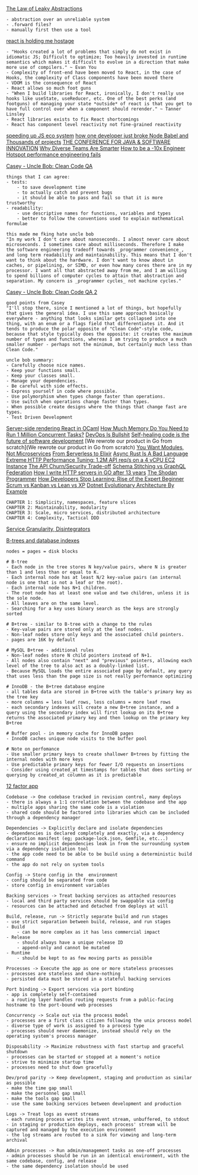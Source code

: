 [The Law of Leaky Abstractions](https://www.joelonsoftware.com/2002/11/11/the-law-of-leaky-abstractions/)
```
- abstraction over an unreliable system
- .forward files?
- manually first then use a tool
```

[react is holding me hostage](https://emnudge.dev/blog/react-hostage)
```
- "Hooks created a lot of problems that simply do not exist in idiomatic JS; Difficult to optimize; Too heavily invested in runtime semantics which makes it difficult to evolve in a direction that make more use of compilers." ~ Evan You
- Complexity of front-end have been moved to React, in the case of Hooks, the complexity of Class components have been moved there
- VDOM is the consequence of React
- React allows so much foot guns
- "When I build libraries for React, ironically, I don't really use hooks like useState, useReducer, etc. One of the best perks (and footguns) of managing your state *outside* of react is that you get to have full control over when a component should rerender." ~ Tanner Linsley
- React libraries exists to fix React shortcomings
- React has component level reactivity not fine-grained reactivity
```

[speeding up JS eco system](https://marvinh.dev/blog/speeding-up-javascript-ecosystem/)
[how one developer just broke Node Babel and Thousands of projects](https://www.theregister.com/2016/03/23/npm_left_pad_chaos/)
[THE CONFERENCE FOR JAVA & SOFTWARE INNOVATION](https://jaxlondon.com/blog/java-core-languages/the-error-of-our-ways-kevlin-henney/)
[Why Diverse Teams Are Smarter](https://hbr.org/2016/11/why-diverse-teams-are-smarter)
[How to be a -10x Engineer](https://taylor.town/-10x)
[Hotspot performance engineering fails](https://lemire.me/blog/2023/04/27/hotspot-performance-engineering-fails/)

[Casey - Uncle Bob: Clean Code QA](https://github.com/cmuratori/misc/blob/main/cleancodeqa.md)
```
things that I can agree:
- tests:
	- to save development time
	- to actually catch and prevent bugs
	- it should be able to pass and fail so that it is more trustworthy
- readability:
	- use descriptive names for functions, variables and types
	- better to follow the conventions used to explain mathematical formulae

this made me fking hate uncle bob
"In my work I don't care about nanoseconds. I almost never care about microseconds. I sometimes care about milliseconds. Therefore I make the software engineering tradeoff towards _programmer convenience_, and long term readability and maintainability. This means that I don't want to think about the hardware. I don't want to know about Ln caches, or pipelining, or SIMD, or even how many cores there are in my processor. I want all that abstracted away from me, and I am willing to spend billions of computer cycles to attain that abstraction and separation. My concern is _programmer cycles_ not machine cycles."
```

[Casey - Uncle Bob: Clean Code QA 2](https://github.com/cmuratori/misc/blob/main/cleancodeqa-2.md)
```
good points from Casey
"I'll stop there, since I mentioned a lot of things, but hopefully that gives the general idea. I use this same approach basically everywhere - anything that looks similar gets collapsed into one thing, with an enum or a flags field that differentiates it. And it tends to produce the polar opposite of "Clean Code"-style code, because that style typically does the opposite: it creates the maximum number of types and functions, whereas I am trying to produce a much smaller number - perhaps not the minimum, but certainly much less than Clean Code."

uncle bob summary:
- Carefully choose nice names.
- Keep your functions small.
- Keep your classes small.
- Manage your dependencies.
- Be careful with side effects.
- Express yourself in code where possible.
- Use polymorphism when types change faster than operations.
- Use switch when operations change faster than types.
- When possible create designs where the things that change fast are types.
- Test Driven Development
```

[Server-side rendering React in OCaml](https://sancho.dev/blog/server-side-rendering-react-in-ocaml)
[How Much Memory Do You Need to Run 1 Million Concurrent Tasks?](https://pkolaczk.github.io/memory-consumption-of-async/)
[DevOps Is Bullshit](https://blog.massdriver.cloud/posts/devops-is-bullshit/)
[Self-healing code is the future of software development](https://stackoverflow.blog/2023/06/07/self-healing-code-is-the-future-of-software-development/#:~:text=Developers%20love%20automating%20solutions%20to,at%20an%20entirely%20new%20level.)
[We rewrote our product in Go from scratch](We rewrote our product in Go from scratch)
[You Want Modules, Not Microservices](https://blogs.newardassociates.com/blog/2023/you-want-modules-not-microservices.html)
[From $erverless to Elixir](https://medium.com/coryodaniel/from-erverless-to-elixir-48752db4d7bc)
[Async Rust Is A Bad Language](https://bitbashing.io/async-rust.html)
[Extreme HTTP Performance Tuning: 1.2M API req/s on a 4 vCPU EC2 Instance](https://talawah.io/blog/extreme-http-performance-tuning-one-point-two-million/)
[The API Churn/Security Trade-off](https://intercoolerjs.org/2016/02/17/api-churn-vs-security.html)
[Schema Stitching vs GraphQL Federation](https://hygraph.com/blog/schema-stitching-vs-graphql-federation-vs-content-federation)
[How I write HTTP servers in GO after 13 years](https://grafana.com/blog/2024/02/09/how-i-write-http-services-in-go-after-13-years/)
[The Shodan Programmer](https://mozinc.wordpress.com/2017/06/18/99/)
[How Developers Stop Learning: Rise of the Expert Beginner](https://daedtech.com/how-developers-stop-learning-rise-of-the-expert-beginner/)
[Scrum vs Kanban vs Lean vs XP](https://www.objectstyle.com/blog/agile-scrum-kanban-lean-xp-comparison)
[Dotnet Evolutionary Architecture By Example](https://github.com/evolutionary-architecture/evolutionary-architecture-by-example)
```
CHAPTER 1: Simplicity, namespaces, feature slices
CHAPTER 2: Maintainability, modularity
CHAPTER 3: Scale, micro services, distributed architecture
CHAPTER 4: Complexity, Tactical DDD
```

[Service Granularity, Disintegrators](https://klotzandrew.com/blog/service_granularity_disintegrators/)

[B-trees and database indexes](https://planetscale.com/blog/btrees-and-database-indexes)
```
nodes = pages = disk blocks

# B-tree
- Each node in the tree stores N key/value pairs, where N is greater than 1 and less than or equal to K.
- Each internal node has at least N/2 key-value pairs (an internal node is one that is not a leaf or the root).
- Each internal node has N+1 children.
- The root node has at least one value and two children, unless it is the sole node.
- All leaves are on the same level.
- Searching for a key uses binary search as the keys are strongly sorted

# B+tree - similar to B-tree with a change to the rules
- Key-value pairs are stored only at the leaf nodes.
- Non-leaf nodes store only keys and the associated child pointers.
- pages are 16K by default

# MySQL B+tree - additional rules
- Non-leaf nodes store N child pointers instead of N+1.
- All nodes also contain "next" and "previous" pointers, allowing each level of the tree to also act as a doubly-linked list.
- Because MySQL loads the entire associated page by default, any query that uses less than the page size is not really performance optimizing

# InnoDB - the B+tree database engine
- all tables data are stored in B+tree with the table's primary key as the tree key
- more columns = less leaf rows, less columns = more leaf rows
- each secondary indexes will create a new B+tree instance, and a query using the secondary index will first lookup on its B+tree returns the associated primary key and then lookup on the primary key B+tree

# Buffer pool - in memory cache for InnoDB pages
- InnoDB caches unique node visits to the buffer pool

# Note on perfomance
- Use smaller primary keys to create shallower B+trees by fitting the internal nodes with more keys
- Use predictable primary keys for fewer I/O requests on insertions
- Consider using created_at timestamps for tables that does sorting or querying by created_at columnn as it is predictable
```

[12 factor app](https://12factor.net)
```
Codebase -> One codebase tracked in revision control, many deploys
- there is always a 1:1 correlation between the codebase and the app
- multiple apps sharing the same code is a violation
- shared code should be factored into libraries which can be included through a dependency manager

Dependencies -> Explicitly declare and isolate dependencies
- dependencies is declared completely and exactly, via a dependency declaration manifest (eg; package-lock.json, Gemfile, etc...)
- ensure no implicit dependencies leak in from the surrounding system via a dependency isolation tool
- the app code need to be able to be build using a deterministic build command
- the app do not rely on system tools

Config -> Store config in the  environment
- config should be separated from code
- store config in environment variables

Backing services -> Treat backing services as attached resources
- local and third party services should be swappable via config
- resources can be attached and detached from deploys at will

Build, release, run -> Strictly separate build and run stages
- use strict separation between build, release, and run stages
- Build
	- can be more complex as it has less commercial impact
- Release
	- should always have a unique release ID
	- append-only and cannot be mutated
- Runtime
	- should be kept to as few moving parts as possible

Processes -> Execute the app as one or more stateless processes
- processes are stateless and share-nothing
- persisted data must be stored in a stateful backing services

Port binding -> Export services via port binding
- app is completely self-contained
- a routing layer handles routing requests from a public-facing hostname to the port-bound web processes

Concurrency -> Scale out via the process model
- processes are a first class citizen following the unix process model
- diverse type of work is assigned to a process type
- processes should never daemonize, instead should rely on the operating system's process manager

Disposability -> Maximize robustness with fast startup and graceful shutdown
- processes can be started or stopped at a moment's notice
- strive to minimize startup time
- processes need to shut down gracefully

Dev/prod parity -> Keep development, staging and production as similar as possible
- make the time gap small
- make the personnel gap small
- make the tools gap small
- use the same backing services between development and production

Logs -> Treat logs as event streams
- each running process writes its event stream, unbuffered, to stdout
- in staging or production deploys, each process' stream will be captured and managed by the execution environment
- the log streams are routed to a sink for viewing and long-term archival

Admin processes -> Run admin/management tasks as one-off processes
- admin processes should be run in an identical environment, with the same codebase, config, and release
- the same dependency isolation should be used
```